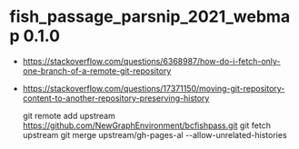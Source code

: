 # fish_passage_parsnip_2021_webmap 0.1.0

  * https://stackoverflow.com/questions/6368987/how-do-i-fetch-only-one-branch-of-a-remote-git-repository
  * https://stackoverflow.com/questions/17371150/moving-git-repository-content-to-another-repository-preserving-history
  
      git remote add upstream https://github.com/NewGraphEnvironment/bcfishpass.git
		  git fetch upstream
		  git merge upstream/gh-pages-al --allow-unrelated-histories
